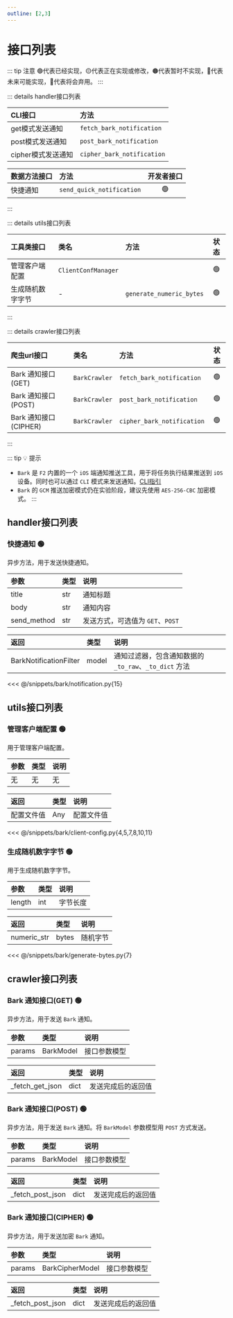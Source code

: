 ```yaml
---
outline: [2,3]
---
```


# 接口列表

::: tip 注意
🟢代表已经实现，🟡代表正在实现或修改，🟤代表暂时不实现，🔵代表未来可能实现，🔴代表将会弃用。
:::

::: details handler接口列表

|     CLI接口          |         方法          |
| :------------------ | :-------------------  |
| get模式发送通知       | `fetch_bark_notification` |
| post模式发送通知      | `post_bark_notification`  |
| cipher模式发送通知    | `cipher_bark_notification`|

|     数据方法接口      |         方法           | 开发者接口  |
| :------------------ | :-------------------   | :--------: |
|  快捷通知            | `send_quick_notification` |   🟢  |
:::

::: details utils接口列表

| 工具类接口        | 类名                | 方法               | 状态 |
| :-------------- | :------------------ | :---------------- | :--: |
| 管理客户端配置     | `ClientConfManager` |                  |  🟢  |
| 生成随机数字字节       | -       | `generate_numeric_bytes` |  🟢  |
:::

::: details crawler接口列表


| 爬虫url接口    | 类名       | 方法          | 状态 |
| :----------- | :--------- | :----------  | :--: |
| Bark 通知接口(GET) | `BarkCrawler` | `fetch_bark_notification` | 🟢 |
| Bark 通知接口(POST) | `BarkCrawler` | `post_bark_notification` | 🟢 |
| Bark 通知接口(CIPHER) | `BarkCrawler` | `cipher_bark_notification` | 🟢 |
:::

::: tip :bulb: 提示
- `Bark` 是 `F2` 内置的一个 `iOS` 端通知推送工具，用于将任务执行结果推送到 `iOS` 设备。同时也可以通过 `CLI` 模式来发送通知。[CLI指引](/guide/apps/bark/cli.md)
- `Bark` 的 `GCM` 推送加密模式仍在实验阶段，建议先使用 `AES-256-CBC` 加密模式。
:::

## handler接口列表

### 快捷通知 🟢

异步方法，用于发送快捷通知。

| 参数 | 类型 | 说明 |
| :--- | :--- | :--- |
| title | str | 通知标题 |
| body | str | 通知内容 |
| send_method | str | 发送方式，可选值为 `GET`、`POST` |

| 返回 | 类型 | 说明 |
| :--- | :--- | :--- |
| BarkNotificationFilter | model | 通知过滤器，包含通知数据的 `_to_raw`、`_to_dict` 方法 |

<<< @/snippets/bark/notification.py{15}

## utils接口列表

### 管理客户端配置 🟢

用于管理客户端配置。

| 参数 | 类型 | 说明 |
| :--- | :--- | :--- |
| 无 | 无 | 无 |

| 返回 | 类型 | 说明 |
| :--- | :--- | :--- |
| 配置文件值 | Any | 配置文件值 |

<<< @/snippets/bark/client-config.py{4,5,7,8,10,11}

### 生成随机数字字节 🟢

用于生成随机数字字节。

| 参数 | 类型 | 说明 |
| :--- | :--- | :--- |
| length | int | 字节长度 |

| 返回 | 类型 | 说明 |
| :--- | :--- | :--- |
| numeric_str | bytes | 随机字节 |

<<< @/snippets/bark/generate-bytes.py{7}

## crawler接口列表

### Bark 通知接口(GET) 🟢

异步方法，用于发送 `Bark` 通知。

| 参数 | 类型 | 说明 |
| :--- | :--- | :--- |
| params | BarkModel | 接口参数模型 |

| 返回 | 类型 | 说明 |
| :--- | :--- | :--- |
| _fetch_get_json | dict | 发送完成后的返回值 |

### Bark 通知接口(POST) 🟢

异步方法，用于发送 `Bark` 通知。将 `BarkModel` 参数模型用 `POST` 方式发送。

| 参数 | 类型 | 说明 |
| :--- | :--- | :--- |
| params | BarkModel | 接口参数模型 |

| 返回 | 类型 | 说明 |
| :--- | :--- | :--- |
| _fetch_post_json | dict | 发送完成后的返回值 |

### Bark 通知接口(CIPHER) 🟢

异步方法，用于发送加密 `Bark` 通知。

| 参数 | 类型 | 说明 |
| :--- | :--- | :--- |
| params | BarkCipherModel | 接口参数模型 |

| 返回 | 类型 | 说明 |
| :--- | :--- | :--- |
| _fetch_post_json | dict | 发送完成后的返回值 |